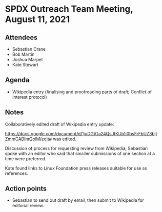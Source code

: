 # SPDX Outreach Team Meeting, August 11, 2021

## Attendees

* Sebastian Crane
* Bob Martin
* Joshua Marpet
* Kate Stewart

## Agenda

* Wikipedia entry (finalising and proofreading parts of draft; Conflict of Interest protocol)

## Notes

Collaboratively edited draft of Wikipedia entry update:

<https://docs.google.com/document/d/1juDGtOa24QsJtKUb1i0bsFrFbUZ3bjtZmmCADImQolM/edit#> was edited.

Discussion of process for requesting review from Wikipedia; Sebastian spoke with an editor who said that smaller submissions of one section at a time were preferred.

Kate found links to Linux Foundation press releases suitable for use as references.

## Action points

* Sebastian to send out draft by email, then submit to Wikipedia for editorial review.
